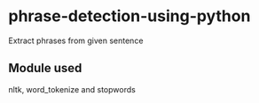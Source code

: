 # phrase-detection-using-python
Extract phrases from given sentence
## Module used
nltk, word_tokenize and stopwords
